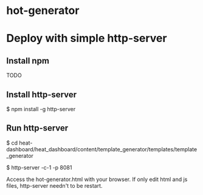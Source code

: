 # hot-generator

# Deploy with simple http-server
## Install npm
TODO

## Install http-server
$ npm install -g http-server

## Run http-server

$ cd heat-dashboard/heat_dashboard/content/template_generator/templates/template_generator

$ http-server -c-1 -p 8081

Access the hot-generator.html with your browser.
If only edit html and js files, http-server needn't to be restart.

